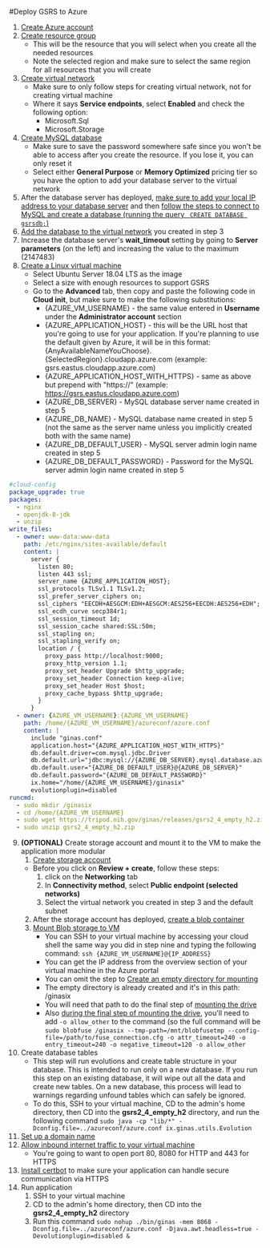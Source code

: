 #Deploy GSRS to Azure

1. [Create Azure account](https://azure.microsoft.com)
2. [Create resource group](https://docs.microsoft.com/en-us/azure/azure-resource-manager/manage-resource-groups-portal)
	- This will be the resource that you will select when you create all the needed resources
	- Note the selected region and make sure to select the same region for all resources that you will create 
3. [Create virtual network](https://docs.microsoft.com/en-us/azure/virtual-network/quick-create-portal#create-a-virtual-network)
	- Make sure to only follow steps for creating virtual network, not for creating virtual machine
	- Where it says __Service endpoints__, select __Enabled__ and check the following option:
		- Microsoft.Sql
		- Microsoft.Storage
4. [Create MySQL database](https://docs.microsoft.com/en-us/azure/mysql/quickstart-create-mysql-server-database-using-azure-portal#create-an-azure-database-for-mysql-server)
	- Make sure to save the password somewhere safe since you won't be able to access after you create the resource. If you lose it, you can only reset it
	- Select either __General Purpose__ or __Memory Optimized__ pricing tier so you have the option to add your database server to the virtual network
5. After the database server has deployed, [make sure to add your local IP address to your database server](https://docs.microsoft.com/en-us/azure/mysql/quickstart-create-mysql-server-database-using-azure-portal#create-an-azure-database-for-mysql-server) and then [follow the steps to connect to MySQL and create a database (running the query ```
CREATE DATABASE gsrsdb;```)](https://docs.microsoft.com/en-us/azure/mysql/quickstart-create-mysql-server-database-using-azure-portal#connect-to-mysql-by-using-the-mysql-command-line-tool)
6. [Add the database to the virtual network](https://docs.microsoft.com/en-us/azure/mysql/howto-manage-vnet-using-portal) you created in step 3
7. Increase the database server's __wait_timeout__ setting by going to __Server parameters__ (on the left) and increasing the value to the maximum (2147483)
8. [Create a Linux virtual machine](https://docs.microsoft.com/en-us/azure/virtual-machines/linux/quick-create-portal)
	- Select Ubuntu Server 18.04 LTS as the image
	- Select a size with enough resources to support GSRS
	- Go to the __Advanced__ tab, then copy and paste the following code in  __Cloud init__, but make sure to make the following substitutions:
		- {AZURE_VM_USERNAME} - the same value entered in __Username__ under the __Administrator account__ section
		- {AZURE_APPLICATION_HOST} - this will be the URL host that you're going to use for your application. If you're planning to use the default given by Azure, it will be in this format: {AnyAvailableNameYouChoose}.{SelectedRegion}.cloudapp.azure.com (example: gsrs.eastus.cloudapp.azure.com)
		- {AZURE_APPLICATION_HOST_WITH_HTTPS} - same as above but prepend with "https://" (example: https://gsrs.eastus.cloudapp.azure.com)
		- {AZURE_DB_SERVER} - MySQL database server name created in step 5
		- {AZURE_DB_NAME} - MySQL database name created in step 5 (not the same as the server name unless you implicitly created both with the same name)
		- {AZURE_DB_DEFAULT_USER} - MySQL server admin login name created in step 5
		-  {AZURE_DB_DEFAULT_PASSWORD} - Password for the MySQL server admin login name created in step 5
```yaml
#cloud-config
package_upgrade: true
packages:
  - nginx
  - openjdk-8-jdk
  - unzip
write_files:
  - owner: www-data:www-data
    path: /etc/nginx/sites-available/default
    content: |
      server {
        listen 80;
        listen 443 ssl;
        server_name {AZURE_APPLICATION_HOST};
        ssl_protocols TLSv1.1 TLSv1.2;
        ssl_prefer_server_ciphers on;
        ssl_ciphers "EECDH+AESGCM:EDH+AESGCM:AES256+EECDH:AES256+EDH";
        ssl_ecdh_curve secp384r1;
        ssl_session_timeout 1d;
        ssl_session_cache shared:SSL:50m;
        ssl_stapling on;
        ssl_stapling_verify on;
        location / {
          proxy_pass http://localhost:9000;
          proxy_http_version 1.1;
          proxy_set_header Upgrade $http_upgrade;
          proxy_set_header Connection keep-alive;
          proxy_set_header Host $host;
          proxy_cache_bypass $http_upgrade;
        }
      }
  - owner: {AZURE_VM_USERNAME}:{AZURE_VM_USERNAME}
    path: /home/{AZURE_VM_USERNAME}/azureconf/azure.conf
    content: |
      include "ginas.conf"
      application.host="{AZURE_APPLICATION_HOST_WITH_HTTPS}"
      db.default.driver=com.mysql.jdbc.Driver
      db.default.url="jdbc:mysql://{AZURE_DB_SERVER}.mysql.database.azure.com:3306/{AZURE_DB_NAME}?useSSL=true&requireSSL=false"
      db.default.user="{AZURE_DB_DEFAULT_USER}@{AZURE_DB_SERVER}"
      db.default.password="{AZURE_DB_DEFAULT_PASSWORD}"
      ix.home="/home/{AZURE_VM_USERNAME}/ginasix"
      evolutionplugin=disabled
runcmd:
  - sudo mkdir /ginasix
  - cd /home/{AZURE_VM_USERNAME}
  - sudo wget https://tripod.nih.gov/ginas/releases/gsrs2_4_empty_h2.zip
  - sudo unzip gsrs2_4_empty_h2.zip
```
9. __(OPTIONAL)__ Create storage account and mount it to the VM to make the application more modular
	1. [Create storage account](https://docs.microsoft.com/en-us/azure/storage/common/storage-quickstart-create-account?tabs=azure-portal)
	- Before you click on __Review + create__, follow these steps:
		1. click on the __Networking__ tab
		2. In __Connectivity method__, select __Public endpoint (selected networks)__
		3. Select the virtual network you created in step 3 and the default subnet
	2. After the storage account has deployed, [create a blob container](https://docs.microsoft.com/en-us/azure/storage/blobs/storage-quickstart-blobs-portal#create-a-container)
	3. [Mount Blob storage to VM](https://docs.microsoft.com/en-us/azure/storage/blobs/storage-how-to-mount-container-linux)
		- You can SSH to your virtual machine by accessing your cloud shell the same way you did in step nine and typing the following command: `ssh {AZURE_VM_USERNAME}@{IP_ADDRESS}`
		- You can get the IP address from the overview section of your virtual machine in the Azure portal
		- You can omit the step to [Create an empty directory for mounting](https://docs.microsoft.com/en-us/azure/storage/blobs/storage-how-to-mount-container-linux)
		- The empty directory is already created and it's in this path: /ginasix
		- You will need that path to do the final step of [mounting the drive](https://docs.microsoft.com/en-us/azure/storage/blobs/storage-how-to-mount-container-linux#mount)
		- Also [during the final step of mounting the drive](https://docs.microsoft.com/en-us/azure/storage/blobs/storage-how-to-mount-container-linux#mount), you'll need to add `-o allow_other` to the command (so the full command will be `sudo blobfuse /ginasix --tmp-path=/mnt/blobfusetmp --config-file=/path/to/fuse_connection.cfg -o attr_timeout=240 -o entry_timeout=240 -o negative_timeout=120 -o allow_other`
10. Create database tables
	- This step will run evolutions and create table structure in your database. This is intended to run only on a new database. If you run this step on an existing database, it will wipe out all the data and create new tables. On a new database, this process will lead to warnings regarding unfound tables which can safely be ignored.
	- To do this, SSH to your virtual machine, CD to the admin's home directory, then CD into the __gsrs2_4_empty_h2__ directory, and run the following command `
sudo java -cp "lib/*" -Dconfig.file=../azureconf/azure.conf ix.ginas.utils.Evolution
`
11. [Set up a domain name](https://docs.microsoft.com/en-us/azure/virtual-machines/linux/portal-create-fqdn)
12. [Allow inbound internet traffic to your virtual machine](https://blogs.msdn.microsoft.com/pkirchner/2016/02/02/allow-incoming-web-traffic-to-web-server-in-azure-vm/)
	- You're going to want to open port 80, 8080 for HTTP and 443 for HTTPS
13. [Install certbot](https://certbot.eff.org/lets-encrypt/ubuntubionic-nginx) to make sure your application can handle secure communication via HTTPS
14. Run application
	1. SSH to your virtual machine
	2. CD to the admin's home directory, then CD into the __gsrs2_4_empty_h2__ directory
	3. Run this command `sudo nohup ./bin/ginas -mem 8068 -Dconfig.file=../azureconf/azure.conf -Djava.awt.headless=true -Devolutionplugin=disabled &`